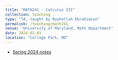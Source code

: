 ```yaml
---
title: "MATH241 - Calculus III"
collection: teaching
type: "TA, taught by Roohollah Ebrahimian"
permalink: /teaching/math241
venue: "University of Maryland, Math Department"
date: 2024-02-01
location: "College Park, MD"
---
```


- [Spring 2024 notes](../files/math241spring2024.html)